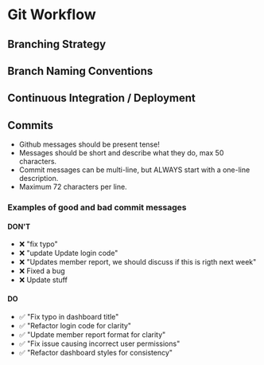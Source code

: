 # Git Workflow

## Branching Strategy

## Branch Naming Conventions

## Continuous Integration / Deployment

## Commits

- Github messages should be present tense!
- Messages should be short and describe what they do, max 50 characters.
- Commit messages can be multi-line, but ALWAYS start with a one-line description.
- Maximum 72 characters per line.

### Examples of good and bad commit messages
#### DON'T
- ❌ "fix typo"
- ❌ "update Update login code"
- ❌ "Updates member report, we should discuss if this is rigth next week"
- ❌ Fixed a bug
- ❌ Update stuff
#### DO
- ✅ "Fix typo in dashboard title"
- ✅ "Refactor login code for clarity"
- ✅ "Update member report format for clarity"
- ✅ "Fix issue causing incorrect user permissions"
- ✅ "Refactor dashboard styles for consistency"